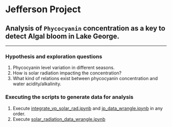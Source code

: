 # Jefferson Project

## Analysis of `Phycocyanin` concentration as a key to detect Algal bloom in Lake George.

<hr>

### Hypothesis and exploration questions
1. Phycocyanin level variation in different seasons.
2. How is solar radiation impacting the concentration?
3. What kind of relations exist between phycocyanin concentration and water acidity/alkalinity.

### Executing the scripts to generate data for analysis

1. Execute [integrate_vp_solar_rad.ipynb](EDA/data.wrangling/integrate_vp_solar_rad.ipynb)
   and [jp_data_wrangle.ipynb](EDA/data.wrangling/jp_data_wrangle.ipynb) in any order.
2. Execute [solar_radiation_data_wrangle.ipynb](EDA/data.wrangling/solar_radiation_data_wrangle.ipynb)